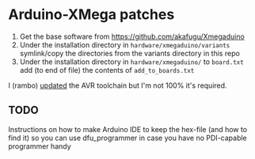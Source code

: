 # Arduino-XMega patches

1. Get the base software from https://github.com/akafugu/Xmegaduino
2. Under the installation directory in `hardware/xmegaduino/variants` symlink/copy the directories from the variants directory in this repo
3. Under the installation directory in `hardware/xmegaduino/` to `board.txt` add (to end of file) the contents of `add_to_boards.txt`

I (rambo) [updated](https://github.com/rambo/arduino-tiny/tree/attiny1634/avr-gcc) the AVR toolchain but I'm not 100% it's required.


## TODO

Instructions on how to make Arduino IDE to keep the hex-file (and how to find it) so you can use dfu_programmer in case you have no PDI-capable programmer handy


